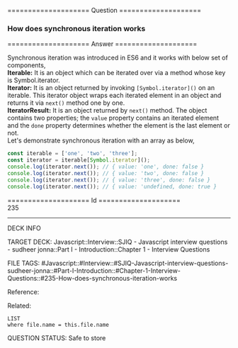 ==================== Question ====================  

### How does synchronous iteration works  

==================== Answer ====================  

Synchronous iteration was introduced in ES6 and it works with below set of
components,  
**Iterable:** It is an object which can be iterated over via a method whose key
is Symbol.iterator.  
**Iterator:** It is an object returned by invoking `[Symbol.iterator]()` on an
iterable. This iterator object wraps each iterated element in an object and
returns it via `next()` method one by one.  
**IteratorResult:** It is an object returned by `next()` method. The object
contains two properties; the `value` property contains an iterated element and
the `done` property determines whether the element is the last element or not.  
Let's demonstrate synchronous iteration with an array as below,

```javascript
const iterable = ['one', 'two', 'three'];
const iterator = iterable[Symbol.iterator]();
console.log(iterator.next()); // { value: 'one', done: false }
console.log(iterator.next()); // { value: 'two', done: false }
console.log(iterator.next()); // { value: 'three', done: false }
console.log(iterator.next()); // { value: 'undefined, done: true }
```

==================== Id ====================  
235
<!--ID: 1707879831065-->

---

DECK INFO

TARGET DECK: Javascript::Interview::SJIQ - Javascript interview questions - sudheer jonna::Part I - Introduction::Chapter 1 - Interview Questions

FILE TAGS: #Javascript::#Interview::#SJIQ-Javascript-interview-questions-sudheer-jonna::#Part-I-Introduction::#Chapter-1-Interview-Questions::#235-How-does-synchronous-iteration-works

Reference:

Related:

```dataview
LIST
where file.name = this.file.name
```
QUESTION STATUS: Safe to store
